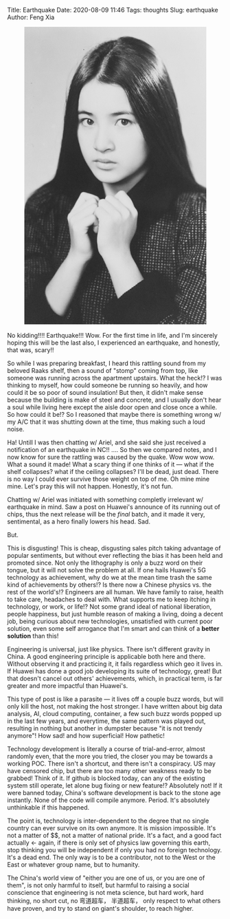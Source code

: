 Title: Earthquake
Date: 2020-08-09 11:46
Tags: thoughts
Slug: earthquake
Author: Feng Xia

<figure class="col l5 m6 s12">
  <img src="images/Mieko%20Harada.jpg"/>
</figure>

No kidding!!!! Earthquake!!! Wow. For the first time in life, and I'm
sincerely hoping this will be the last also, I experienced an
earthquake, and honestly, that was, scary!!

So while I was preparing breakfast, I heard this rattling sound from
my beloved Raaks shelf, then a sound of "stomp" coming from top, like
someone was running across the apartment upstairs. What the heck!? I
was thinking to myself, how could someone be running so heavily, and
how could it be so poor of sound insulation! But then, it didn't make
sense because the building is make of steel and concrete, and I
usually don't hear a soul while living here except the aisle door open
and close once a while. So how could it be!? So I reasoned that maybe
there is something wrong w/ my A/C that it was shutting down at the
time, thus making such a loud noise.

Ha! Untill I was then chatting w/ Ariel, and she said she just
received a notification of an earthquake in NC!! .... So then we
compared notes, and I now know for sure the rattling was caused by the
quake. Wow wow wow. What a sound it made! What a scary thing if one
thinks of it &mdash; what if the shelf collapses? what if the ceiling
collapses? I'll be dead, just dead. There is no way I could ever
survive those weight on top of me. Oh mine mine mine. Let's pray this
will not happen. Honestly, it's not fun.

Chatting w/ Ariel was initiated with something completly irrelevant w/
earthquake in mind. Saw a post on Huawei's announce of its running out
of chips, thus the next release will be the _final_ batch, and it made
it very, sentimental, as a hero finally lowers his head. Sad.

But.

This is disgusting! This is cheap, disgusting sales pitch taking
advantage of popular sentiments, but without ever reflecting the bias
it has been held and promoted since. Not only the lithography is only
a buzz word on their tongue, but it will not solve the problem at
all. If one hails Huawei's 5G technology as achievement, why do we at
the mean time trash the same kind of achievements by others!? Is there
now a Chinese physics vs. the rest of the world's!? Engineers are all
human. We have family to raise, health to take care, headaches to deal
with. What supports me to keep itching in technology, or work, or
life!? Not some grand ideal of national liberation, people happiness,
but just humble reason of making a living, doing a decent job, being
curious about new technologies, unsatisfied with current poor
solution, even some self arrogance that I'm smart and can think of a
**better solution** than this!

Engineering is universal, just like physics. There isn't different
gravity in China. A good engineering principle is applicable both here
and there. Without observing it and practicing it, it fails regardless
which geo it lives in. If Huawei has done a good job developing its
suite of technology, great! But that doesn't cancel out others'
achievements, which, in practical term, is far greater and more
impactful than Huawei's. 

This type of post is like a parasite &mdash;
it lives off a couple buzz words, but will only kill the host, not
making the host stronger. I have written about big data analysis, AI,
cloud computing, container, a few such buzz words popped up in the
last few years, and everytime, the same pattern was played out,
resulting in nothing but another in dumpster because "it is not trendy
anymore"! How sad! and how superficial! How pathetic!

Technology development is literally a course of trial-and-error,
almost randomly even, that the more you tried, the closer you may be
towards a working POC. There isn't a shortcut, and there isn't a
conspiracy. US may have censored chip, but there are too many other
weakness ready to be grabbed! Think of it. If github is blocked today,
can any of the existing system still operate, let alone bug fixing or
new feature!? Absolutely not! If it were banned today, China's
software development is back to the stone age instantly. None of the
code will compile anymore. Period. It's absolutely unthinkable if this
happened. 

The point is, technology is inter-dependent to the degree that no single
country can ever survive on its own anymore. It is mission
impossible. It's not a matter of $$, not a matter of national
pride. It's a fact, and a good fact actually &larr; again, if there is
only set of physics law governing this earth, stop thinking you will
be independent if only you had no foreign technology. It's a dead
end. The only way is to be a contributor, not to the West or the East
or whatever group name, but to humanity.

The China's world view of "either you are one of us, or you are one of
them", is not only harmful to itself, but harmful to raising a social
conscience that engineering is not meta science, but hard work, hard
thinking, no short cut, no 弯道超车， 半道超车， only respect to what
others have proven, and try to stand on giant's shoulder, to reach
higher.
